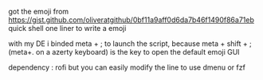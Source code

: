 got the emoji from https://gist.github.com/oliveratgithub/0bf11a9aff0d6da7b46f1490f86a71eb
quick shell one liner to write a emoji

with my DE i binded meta + ; to launch the script, because meta + shift + ; (meta+. on a azerty keyboard) is the key to open the default emoji GUI

dependency : rofi
but you can easily modify the line to use dmenu or fzf
